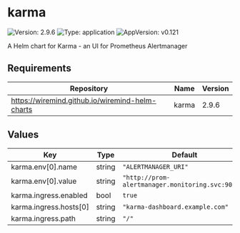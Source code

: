 # karma

![Version: 2.9.6](https://img.shields.io/badge/Version-2.9.6-informational?style=flat-square) ![Type: application](https://img.shields.io/badge/Type-application-informational?style=flat-square) ![AppVersion: v0.121](https://img.shields.io/badge/AppVersion-v0.121-informational?style=flat-square)

A Helm chart for Karma - an UI for Prometheus Alertmanager

## Requirements

| Repository | Name | Version |
|------------|------|---------|
| https://wiremind.github.io/wiremind-helm-charts | karma | 2.9.6 |

## Values

| Key | Type | Default | Description |
|-----|------|---------|-------------|
| karma.env[0].name | string | `"ALERTMANAGER_URI"` |  |
| karma.env[0].value | string | `"http://prom-alertmanager.monitoring.svc:9093/"` |  |
| karma.ingress.enabled | bool | `true` |  |
| karma.ingress.hosts[0] | string | `"karma-dashboard.example.com"` |  |
| karma.ingress.path | string | `"/"` |  |

